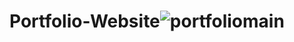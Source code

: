 # Portfolio-Website![portfoliomain](https://user-images.githubusercontent.com/93241765/160454133-2f7de6a5-d491-4d30-9f1c-8fff17ca7c7b.jpg)
